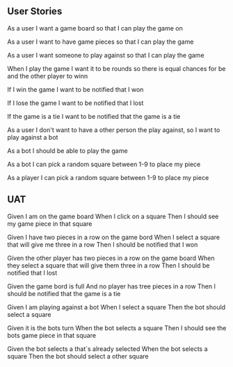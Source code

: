 ﻿## User Stories

As a user I want a game board so that I can play the game on

As a user I want to have game pieces so that I can play the game

As a user I want someone to play against so that I can play the game

When I play the game I want it to be rounds so there is equal chances for be and the other player to winn

If I win the game I want to be notified that I won

If I lose the game I want to be notified that I lost

If the game is a tie I want to be notified that the game is a tie

As a user I don't want to have a other person the play against, so I want to play against a bot

As a bot I should be able to play the game

As a bot I can pick a random square between 1-9 to place my piece

As a player I can pick a random square between 1-9 to place my piece


## UAT

Given I am on the game board
When I click on a square
Then I should see my game piece in that square

Given I have two pieces in a row on the game bord
When I select a square that will give me three in a row
Then I should be notified that I won 

Given the other player has two pieces in a row on the game board
When they select a square that will give them three in a row
Then I should be notified that I lost

Given the game bord is full
And no player has tree pieces in a row
Then I should be notified that the game is a tie

Given I am playing against a bot
When I select a square
Then the bot should select a square

Given it is the bots turn
When the bot selects a square
Then I should see the bots game piece in that square

Given the bot selects a that´s already selected
When the bot selects a square
Then the bot should select a other square


